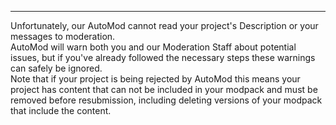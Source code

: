 ---

Unfortunately, our AutoMod cannot read your project's Description or your messages to moderation.  
AutoMod will warn both you and our Moderation Staff about potential issues, but if you've already followed the necessary steps these warnings can safely be ignored.  
Note that if your project is being rejected by AutoMod this means your project has content that can not be included in your modpack and must be removed before resubmission, including deleting versions of your modpack that include the content.
